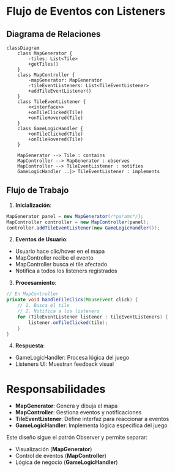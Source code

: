 # Flujo de Eventos con Listeners

## Diagrama de Relaciones

```mermaid
classDiagram
    class MapGenerator {
        -tiles: List<Tile>
        +getTiles()
    }
    class MapController {
        -mapGenerator: MapGenerator
        -tileEventListeners: List<TileEventListener>
        +addTileEventListener()
    }
    class TileEventListener {
        <<interface>>
        +onTileClicked(Tile)
        +onTileHovered(Tile)
    }
    class GameLogicHandler {
        +onTileClicked(Tile)
        +onTileHovered(Tile)
    }
    
    MapGenerator --> Tile : contains
    MapController --> MapGenerator : observes
    MapController --> TileEventListener : notifies
    GameLogicHandler ..|> TileEventListener : implements
```

## Flujo de Trabajo

1. **Inicialización**:

```java
MapGenerator panel = new MapGenerator(/*params*/);
MapController controller = new MapController(panel);
controller.addTileEventListener(new GameLogicHandler());
```

2. **Eventos de Usuario**:

- Usuario hace clic/hover en el mapa
- MapController recibe el evento
- MapController busca el tile afectado
- Notifica a todos los listeners registrados

3. **Procesamiento**:

```java
// En MapController
private void handleTileClick(MouseEvent click) {
    // 1. Busca el tile
    // 2. Notifica a los listeners
    for (TileEventListener listener : tileEventListeners) {
        listener.onTileClicked(tile);
    }
}
```

4. **Respuesta**:

- GameLogicHandler: Procesa lógica del juego
- Listeners UI: Muestran feedback visual

# Responsabilidades

- **MapGenerator**: Genera y dibuja el mapa
- **MapController**: Gestiona eventos y notificaciones
- **TileEventListener**: Define interfaz para reaccionar a eventos
- **GameLogicHandler**: Implementa lógica específica del juego

Este diseño sigue el patrón Observer y permite separar:

- Visualización (**MapGenerator**)
- Control de eventos (**MapController**)
- Lógica de negocio (**GameLogicHandler**)

